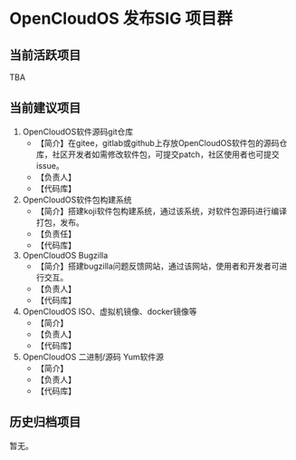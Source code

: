 # OpenCloudOS 发布SIG 项目群

## 当前活跃项目
TBA
## 当前建议项目
1. OpenCloudOS软件源码git仓库
   - 【简介】在gitee，gitlab或github上存放OpenCloudOS软件包的源码仓库，社区开发者如需修改软件包，可提交patch，社区使用者也可提交issue。
   - 【负责人】
   - 【代码库】
2. OpenCloudOS软件包构建系统
   - 【简介】搭建koji软件包构建系统，通过该系统，对软件包源码进行编译打包，发布。
   - 【负责任】
   - 【代码库】
3. OpenCloudOS Bugzilla
   - 【简介】搭建bugzilla问题反馈网站，通过该网站，使用者和开发者可进行交互。
   - 【负责人】
   - 【代码库】
4. OpenCloudOS ISO、虚拟机镜像、docker镜像等
   - 【简介】
   - 【负责人】
   - 【代码库】
5. OpenCloudOS  二进制/源码 Yum软件源
   - 【简介】
   - 【负责人】
   - 【代码库】

## 历史归档项目
暂无。
